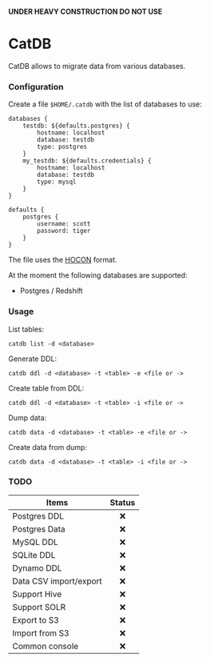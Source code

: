 **UNDER HEAVY CONSTRUCTION DO NOT USE**

# CatDB

CatDB allows to migrate data from various databases.

### Configuration

Create a file `$HOME/.catdb` with the list of databases to use:

	databases {
	    testdb: ${defaults.postgres} {
			hostname: localhost
			database: testdb
			type: postgres
	    }
	    my_testdb: ${defaults.credentials} {
			hostname: localhost
			database: testdb
			type: mysql
	    }
	}
	    
	defaults {
		postgres {
			username: scott
			password: tiger
		}
	}

The file uses the [HOCON](https://github.com/typesafehub/config/blob/master/HOCON.md) format.
	
At the moment the following databases are supported:

- Postgres / Redshift

### Usage

List tables:

	catdb list -d <database>

Generate DDL:

	catdb ddl -d <database> -t <table> -e <file or ->

Create table from DDL:

	catdb ddl -d <database> -t <table> -i <file or ->

Dump data:

	catdb data -d <database> -t <table> -e <file or ->

Create data from dump:

	catdb data -d <database> -t <table> -i <file or ->

### TODO

Items                                  | Status
-------------------------------------- | :-----:
Postgres DDL                           | :x:
Postgres Data                          | :x:
MySQL DDL                              | :x:
SQLite DDL                             | :x:
Dynamo DDL                             | :x:
Data CSV import/export                 | :x:                 
Support Hive                           | :x:
Support SOLR                           | :x:
Export to S3                           | :x:
Import from S3                         | :x:
Common console                         | :x:
